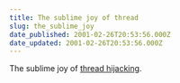 ```yaml
---
title: The sublime joy of thread
slug: the_sublime_joy
date_published: 2001-02-26T20:53:56.000Z
date_updated: 2001-02-26T20:53:56.000Z
---
```


The sublime joy of [thread hijacking](http://www.sxswb.com/comments.asp?id=2370671).
